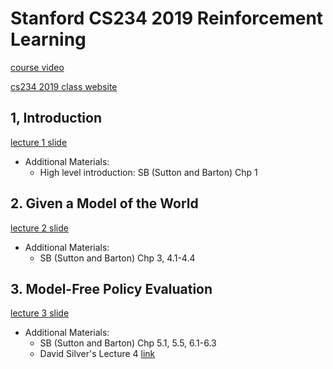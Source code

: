 
# Stanford CS234 2019 Reinforcement Learning

[course video](https://www.youtube.com/watch?v=FgzM3zpZ55o&list=PLoROMvodv4rOSOPzutgyCTapiGlY2Nd8u)

[cs234 2019 class website](https://web.stanford.edu/class/cs234/CS234Win2019/schedule.html)


## 1, Introduction

[lecture 1 slide](lecture/lecture1.pdf)


- Additional Materials:
    - High level introduction: SB (Sutton and Barton) Chp 1


## 2. Given a Model of the World

[lecture 2 slide](lecture/lecture2.pdf)

- Additional Materials:
    - SB (Sutton and Barton) Chp 3, 4.1-4.4

## 3. Model-Free Policy Evaluation

[lecture 3 slide](lecture/lecture3.pdf)

- Additional Materials:
    - SB (Sutton and Barton) Chp 5.1, 5.5, 6.1-6.3
    - David Silver's Lecture 4 [link](https://www.davidsilver.uk/teaching/)




